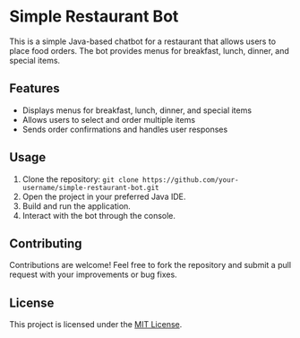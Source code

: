 # Simple Restaurant Bot

This is a simple Java-based chatbot for a restaurant that allows users to place food orders. The bot provides menus for breakfast, lunch, dinner, and special items.

## Features

- Displays menus for breakfast, lunch, dinner, and special items
- Allows users to select and order multiple items
- Sends order confirmations and handles user responses

## Usage

1. Clone the repository: `git clone https://github.com/your-username/simple-restaurant-bot.git`
2. Open the project in your preferred Java IDE.
3. Build and run the application.
4. Interact with the bot through the console.

## Contributing

Contributions are welcome! Feel free to fork the repository and submit a pull request with your improvements or bug fixes.

## License

This project is licensed under the [MIT License](LICENSE).

